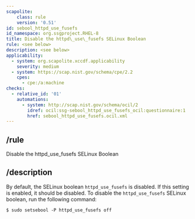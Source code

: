 ```yaml
---
scapolite:
    class: rule
    version: '0.51'
id: sebool_httpd_use_fusefs
id_namespace: org.ssgproject.RHEL-8
title: Disable the httpd\_use\_fusefs SELinux Boolean
rule: <see below>
description: <see below>
applicability:
  - system: org.scapolite.xccdf.applicability
    severity: medium
  - system: https://scap.nist.gov/schema/cpe/2.2
    cpes:
      - cpe:/a:machine
checks:
  - relative_id: '01'
    automations:
      - system: http://scap.nist.gov/schema/ocil/2
        idref: ocil:ssg-sebool_httpd_use_fusefs_ocil:questionnaire:1
        href: sebool_httpd_use_fusefs.ocil.xml
---
```



## /rule

Disable the httpd\_use\_fusefs SELinux Boolean

## /description

By
default, the SELinux boolean `httpd_use_fusefs` is disabled. If this
setting is enabled, it should be disabled. To disable the
`httpd_use_fusefs` SELinux boolean, run the following command:

``` 
$ sudo setsebool -P httpd_use_fusefs off
```
